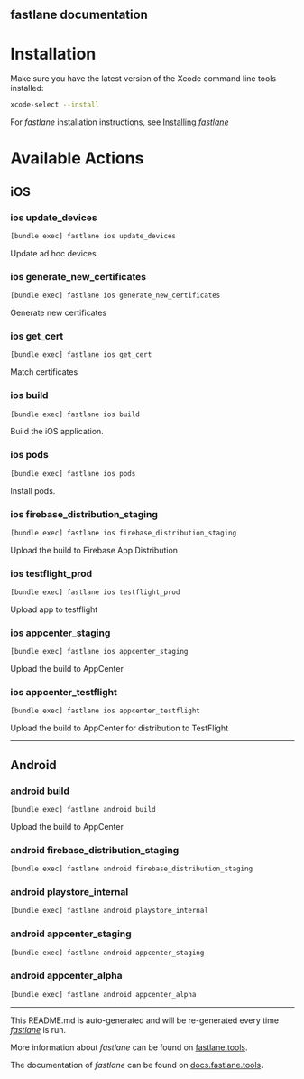 fastlane documentation
----

# Installation

Make sure you have the latest version of the Xcode command line tools installed:

```sh
xcode-select --install
```

For _fastlane_ installation instructions, see [Installing _fastlane_](https://docs.fastlane.tools/#installing-fastlane)

# Available Actions

## iOS

### ios update_devices

```sh
[bundle exec] fastlane ios update_devices
```

Update ad hoc devices

### ios generate_new_certificates

```sh
[bundle exec] fastlane ios generate_new_certificates
```

Generate new certificates

### ios get_cert

```sh
[bundle exec] fastlane ios get_cert
```

Match certificates

### ios build

```sh
[bundle exec] fastlane ios build
```

Build the iOS application.

### ios pods

```sh
[bundle exec] fastlane ios pods
```

Install pods.

### ios firebase_distribution_staging

```sh
[bundle exec] fastlane ios firebase_distribution_staging
```

Upload the build to Firebase App Distribution

### ios testflight_prod

```sh
[bundle exec] fastlane ios testflight_prod
```

Upload app to testflight

### ios appcenter_staging

```sh
[bundle exec] fastlane ios appcenter_staging
```

Upload the build to AppCenter

### ios appcenter_testflight

```sh
[bundle exec] fastlane ios appcenter_testflight
```

Upload the build to AppCenter for distribution to TestFlight

----


## Android

### android build

```sh
[bundle exec] fastlane android build
```

Upload the build to AppCenter

### android firebase_distribution_staging

```sh
[bundle exec] fastlane android firebase_distribution_staging
```



### android playstore_internal

```sh
[bundle exec] fastlane android playstore_internal
```



### android appcenter_staging

```sh
[bundle exec] fastlane android appcenter_staging
```



### android appcenter_alpha

```sh
[bundle exec] fastlane android appcenter_alpha
```



----

This README.md is auto-generated and will be re-generated every time [_fastlane_](https://fastlane.tools) is run.

More information about _fastlane_ can be found on [fastlane.tools](https://fastlane.tools).

The documentation of _fastlane_ can be found on [docs.fastlane.tools](https://docs.fastlane.tools).
